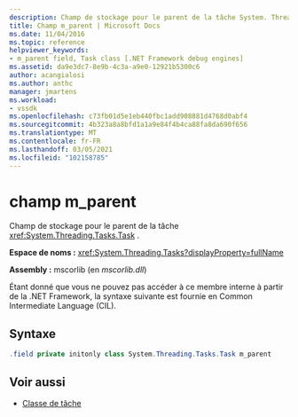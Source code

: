 ```yaml
---
description: Champ de stockage pour le parent de la tâche System. Threading. Tasks. Task.
title: Champ m_parent | Microsoft Docs
ms.date: 11/04/2016
ms.topic: reference
helpviewer_keywords:
- m_parent field, Task class [.NET Framework debug engines]
ms.assetid: da9e3dc7-8e9b-4c3a-a9e0-12921b5300c6
author: acangialosi
ms.author: anthc
manager: jmartens
ms.workload:
- vssdk
ms.openlocfilehash: c73fb01d5e1eb440fbc1add908881d4768d0abf4
ms.sourcegitcommit: 4b323a8a8bfd1a1a9e84f4b4ca88fa8da690f656
ms.translationtype: MT
ms.contentlocale: fr-FR
ms.lasthandoff: 03/05/2021
ms.locfileid: "102158785"
---
```

# <a name="m_parent-field"></a>champ m_parent

Champ de stockage pour le parent de la tâche <xref:System.Threading.Tasks.Task> .

**Espace de noms :** <xref:System.Threading.Tasks?displayProperty=fullName>

**Assembly :** mscorlib (en *mscorlib.dll*)

Étant donné que vous ne pouvez pas accéder à ce membre interne à partir de la .NET Framework, la syntaxe suivante est fournie en Common Intermediate Language (CIL).

## <a name="syntax"></a>Syntaxe

```csharp
.field private initonly class System.Threading.Tasks.Task m_parent
```

## <a name="see-also"></a>Voir aussi

- [Classe de tâche](../../extensibility/debugger/task-class-internal-members.md)
